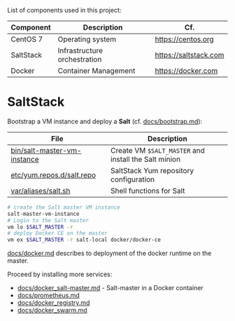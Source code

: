 List of components used in this project:

Component  | Description                   | Cf.
-----------|-------------------------------|-----------------------
CentOS 7   | Operating system              | <https://centos.org>
SaltStack  | Infrastructure orchestration  | <https://saltstack.com>
Docker     | Container Management          | <https://docker.com>

# SaltStack

Bootstrap a VM instance and deploy a **Salt** (cf. [docs/bootstrap.md](docs/bootstrap.md)):

File                                    | Description
----------------------------------------|-----------------------------------------
[bin/salt-master-vm-instance][01]       | Create VM `$SALT_MASTER` and install the Salt minion
[etc/yum.repos.d/salt.repo][08]         | SaltStack Yum repository configuration
[var/aliases/salt.sh][09]               | Shell functions for Salt

```bash
# create the Salt master VM instance
salt-master-vm-instance
# Login to the Salt master
vm lo $SALT_MASTER -r
# deploy Docker CE on the master
vm ex $SALT_MASTER -r salt-local docker/docker-ce
```

[docs/docker.md](docs/docker.md) describes to deployment of the docker runtime on the master.

Proceed by installing more services:

* [docs/docker_salt-master.md](docs/docker_salt-master.md) - Salt-master in a Docker container
* [docs/prometheus.md](docs/prometheus.md)
* [docs/docker_registry.md](docs/docker_registry.md)
* [docs/docker_swarm.md](docs/docker_swarm.md)

[01]: bin/salt-master-vm-instance
[08]: etc/yum.repos.d/salt.repo
[09]: var/aliases/salt.sh
